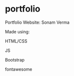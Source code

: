 # portfolio









Portfolio Website: Sonam Verma


Made using:

HTML/CSS

JS

Bootstrap

fontawesome
